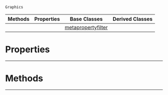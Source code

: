  `Graphics`

|Methods|Properties|Base Classes|Derived Classes|
|---|---|---|---|
| | |[metapropertyfilter](https://github.com/ArendDanielek/ZeroDocsTest/blob/master/code_reference/class_reference/metapropertyfilter.markdown)| |


 #  Properties


---  
 #  Methods


---  
 
  
  
  
  
  
  
  

 
